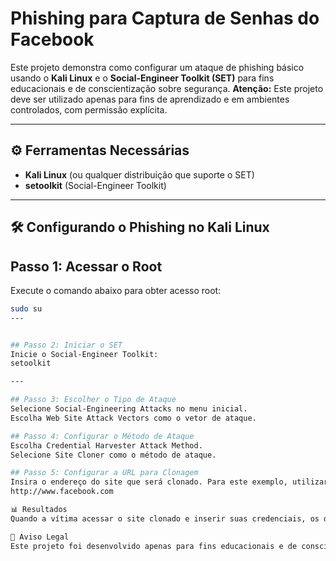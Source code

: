 # Phishing para Captura de Senhas do Facebook

Este projeto demonstra como configurar um ataque de phishing básico usando o **Kali Linux** e o **Social-Engineer Toolkit (SET)** para fins educacionais e de conscientização sobre segurança. **Atenção:** Este projeto deve ser utilizado apenas para fins de aprendizado e em ambientes controlados, com permissão explícita.

---

## ⚙️ Ferramentas Necessárias

- **Kali Linux** (ou qualquer distribuição que suporte o SET)
- **setoolkit** (Social-Engineer Toolkit)

---

## 🛠️ Configurando o Phishing no Kali Linux

## Passo 1: Acessar o Root
Execute o comando abaixo para obter acesso root:
```bash
sudo su
---


## Passo 2: Iniciar o SET
Inicie o Social-Engineer Toolkit:
setoolkit

---

## Passo 3: Escolher o Tipo de Ataque
Selecione Social-Engineering Attacks no menu inicial.
Escolha Web Site Attack Vectors como o vetor de ataque.

## Passo 4: Configurar o Método de Ataque
Escolha Credential Harvester Attack Method.
Selecione Site Cloner como o método de ataque.

## Passo 5: Configurar a URL para Clonagem
Insira o endereço do site que será clonado. Para este exemplo, utilizaremos o Facebook:
http://www.facebook.com

📊 Resultados
Quando a vítima acessar o site clonado e inserir suas credenciais, os dados serão registrados no terminal do Kali Linux. Verifique as informações capturadas no console do SET.

🚨 Aviso Legal
Este projeto foi desenvolvido apenas para fins educacionais e de conscientização sobre segurança. Qualquer uso indevido que viole leis ou regulamentos é de responsabilidade exclusiva do usuário. A prática de phishing é ilegal e antiética se feita sem permissão explícita.

